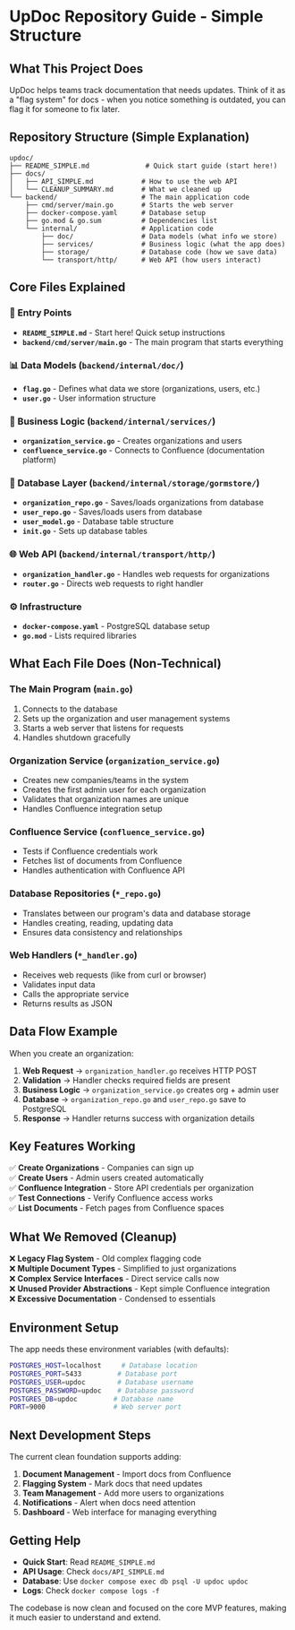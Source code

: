 # UpDoc Repository Guide - Simple Structure

## What This Project Does
UpDoc helps teams track documentation that needs updates. Think of it as a "flag system" for docs - when you notice something is outdated, you can flag it for someone to fix later.

## Repository Structure (Simple Explanation)

```
updoc/
├── README_SIMPLE.md              # Quick start guide (start here!)
├── docs/
│   ├── API_SIMPLE.md            # How to use the web API
│   └── CLEANUP_SUMMARY.md       # What we cleaned up
└── backend/                     # The main application code
    ├── cmd/server/main.go       # Starts the web server
    ├── docker-compose.yaml      # Database setup
    ├── go.mod & go.sum          # Dependencies list
    └── internal/                # Application code
        ├── doc/                 # Data models (what info we store)
        ├── services/            # Business logic (what the app does)
        ├── storage/             # Database code (how we save data)
        └── transport/http/      # Web API (how users interact)
```

## Core Files Explained

### 🚀 Entry Points
- **`README_SIMPLE.md`** - Start here! Quick setup instructions
- **`backend/cmd/server/main.go`** - The main program that starts everything

### 📊 Data Models (`backend/internal/doc/`)
- **`flag.go`** - Defines what data we store (organizations, users, etc.)
- **`user.go`** - User information structure

### 🏢 Business Logic (`backend/internal/services/`)
- **`organization_service.go`** - Creates organizations and users
- **`confluence_service.go`** - Connects to Confluence (documentation platform)

### 💾 Database Layer (`backend/internal/storage/gormstore/`)
- **`organization_repo.go`** - Saves/loads organizations from database
- **`user_repo.go`** - Saves/loads users from database  
- **`user_model.go`** - Database table structure
- **`init.go`** - Sets up database tables

### 🌐 Web API (`backend/internal/transport/http/`)
- **`organization_handler.go`** - Handles web requests for organizations
- **`router.go`** - Directs web requests to right handler

### ⚙️ Infrastructure
- **`docker-compose.yaml`** - PostgreSQL database setup
- **`go.mod`** - Lists required libraries

## What Each File Does (Non-Technical)

### The Main Program (`main.go`)
1. Connects to the database
2. Sets up the organization and user management systems
3. Starts a web server that listens for requests
4. Handles shutdown gracefully

### Organization Service (`organization_service.go`)
- Creates new companies/teams in the system
- Creates the first admin user for each organization
- Validates that organization names are unique
- Handles Confluence integration setup

### Confluence Service (`confluence_service.go`)  
- Tests if Confluence credentials work
- Fetches list of documents from Confluence
- Handles authentication with Confluence API

### Database Repositories (`*_repo.go`)
- Translates between our program's data and database storage
- Handles creating, reading, updating data
- Ensures data consistency and relationships

### Web Handlers (`*_handler.go`)
- Receives web requests (like from curl or browser)
- Validates input data  
- Calls the appropriate service
- Returns results as JSON

## Data Flow Example

When you create an organization:

1. **Web Request** → `organization_handler.go` receives HTTP POST
2. **Validation** → Handler checks required fields are present  
3. **Business Logic** → `organization_service.go` creates org + admin user
4. **Database** → `organization_repo.go` and `user_repo.go` save to PostgreSQL
5. **Response** → Handler returns success with organization details

## Key Features Working

✅ **Create Organizations** - Companies can sign up  
✅ **Create Users** - Admin users created automatically  
✅ **Confluence Integration** - Store API credentials per organization  
✅ **Test Connections** - Verify Confluence access works  
✅ **List Documents** - Fetch pages from Confluence spaces  

## What We Removed (Cleanup)

❌ **Legacy Flag System** - Old complex flagging code  
❌ **Multiple Document Types** - Simplified to just organizations  
❌ **Complex Service Interfaces** - Direct service calls now  
❌ **Unused Provider Abstractions** - Kept simple Confluence integration  
❌ **Excessive Documentation** - Condensed to essentials  

## Environment Setup

The app needs these environment variables (with defaults):
```bash
POSTGRES_HOST=localhost     # Database location
POSTGRES_PORT=5433         # Database port  
POSTGRES_USER=updoc        # Database username
POSTGRES_PASSWORD=updoc    # Database password
POSTGRES_DB=updoc         # Database name
PORT=9000                 # Web server port
```

## Next Development Steps

The current clean foundation supports adding:
1. **Document Management** - Import docs from Confluence
2. **Flagging System** - Mark docs that need updates
3. **Team Management** - Add more users to organizations  
4. **Notifications** - Alert when docs need attention
5. **Dashboard** - Web interface for managing everything

## Getting Help

- **Quick Start**: Read `README_SIMPLE.md`
- **API Usage**: Check `docs/API_SIMPLE.md`  
- **Database**: Use `docker compose exec db psql -U updoc updoc`
- **Logs**: Check `docker compose logs -f`

The codebase is now clean and focused on the core MVP features, making it much easier to understand and extend.
